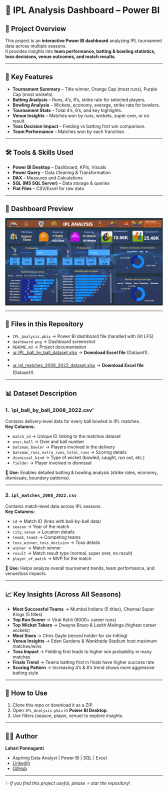 # 🏏 IPL Analysis Dashboard – Power BI

## 📌 Project Overview  
This project is an **interactive Power BI dashboard** analyzing IPL tournament data across multiple seasons.  
It provides insights into **team performance, batting & bowling statistics, toss decisions, venue outcomes, and match results**.  

---

## 🎯 Key Features  
- **Tournament Summary** – Title winner, Orange Cap (most runs), Purple Cap (most wickets).  
- **Batting Analysis** – Runs, 4’s, 6’s, strike rate for selected players.  
- **Bowling Analysis** – Wickets, economy, average, strike rate for bowlers.  
- **Tournament Stats** – Total 4’s, 6’s, and key highlights.  
- **Venue Insights** – Matches won by runs, wickets, super over, or no result.  
- **Toss Decision Impact** – Fielding vs batting first win comparison.  
- **Team Performance** – Matches won by each franchise.  

---

## 🛠 Tools & Skills Used  
- **Power BI Desktop** – Dashboard, KPIs, Visuals  
- **Power Query** – Data Cleaning & Transformation  
- **DAX** – Measures and Calculations  
- **SQL (MS SQL Server)** – Data storage & queries  
- **Flat Files** – CSV/Excel for raw data  

---

## 📸 Dashboard Preview  
![Dashboard](https://github.com/LahariPonnaganti/IPL-Analysis-Dashboard/blob/main/ipl_dashboard.png)  

---

## 📂 Files in this Repository  
- `IPL_Analysis.pbix` → Power BI dashboard file (handled with Git LFS)  
- `dashboard.png` → Dashboard screenshot  
- `README.md` → Project documentation
-  [📊 IPL_ball_by_ball_dataset.xlsx](https://github.com/LahariPonnaganti/IPL-Analysis-Dashboard/blob/main/Data/ipl_ball_by_ball_2008_2022.csv) → **Download Excel file** (Dataset1).
-  
-  [📊 ipl_matches_2008_2022_dataset.xlsx](https://github.com/LahariPonnaganti/IPL-Analysis-Dashboard/blob/main/Data/ipl_matches_2008_2022.csv) → **Download Excel file** (Dataset1). 

---
## 📊 Dataset Description  

### 1. `ipl_ball_by_ball_2008_2022.csv'
Contains delivery-level data for every ball bowled in IPL matches.  
**Key Columns:**  
- `match_id` → Unique ID linking to the matches dataset  
- `over`, `ball` → Over and ball number  
- `batsman`, `bowler` → Players involved in the delivery  
- `batsman_runs`, `extra_runs`, `total_runs` → Scoring details  
- `dismissal_kind` → Type of wicket (bowled, caught, run out, etc.)  
- `fielder` → Player involved in dismissal  

🔹 **Use:** Enables detailed batting & bowling analysis (strike rates, economy, dismissals, boundary patterns).  

---

### 2. `ipl_matches_2008_2022.csv`
Contains match-level data across IPL seasons.  
**Key Columns:**  
- `id` → Match ID (links with ball-by-ball data)  
- `season` → Year of the match  
- `city`, `venue` → Location details  
- `team1`, `team2` → Competing teams  
- `toss_winner`, `toss_decision` → Toss details  
- `winner` → Match winner  
- `result` → Match result type (normal, super over, no result)  
- `player_of_match` → MVP for the match  

🔹 **Use:** Helps analyze overall tournament trends, team performance, and venue/toss impacts.  

---
## 📈 Key Insights (Across All Seasons)  
- **Most Successful Teams** → Mumbai Indians (5 titles), Chennai Super Kings (5 titles)  
- **Top Run Scorer** → Virat Kohli (6000+ career runs)  
- **Top Wicket Takers** → Dwayne Bravo & Lasith Malinga (highest career wickets)  
- **Most Sixes** → Chris Gayle (record holder for six-hitting)  
- **Venue Insights** → Eden Gardens & Wankhede Stadium host maximum matches/wins  
- **Toss Impact** → Fielding first leads to higher win probability in many matches  
- **Finals Trend** → Teams batting first in finals have higher success rate  
- **Scoring Pattern** → Increasing 4’s & 6’s trend shows more aggressive batting style  


---

## 🚀 How to Use  
1. Clone this repo or download it as a ZIP.  
2. Open `IPL_Analysis.pbix` in **Power BI Desktop**.  
3. Use filters (season, player, venue) to explore insights.  

---

## 👩‍💻 Author  
**Lahari Ponnaganti**  
- Aspiring Data Analyst | Power BI | SQL | Excel  
- [LinkedIn](https://www.linkedin.com/in/lahariponnaganti)  
- [GitHub](https://github.com/LahariPonnaganti)  

---

✨ *If you find this project useful, please ⭐ star the repository!*  
